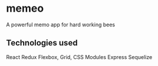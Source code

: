 # memeo
A powerful memo app for hard working bees

## Technologies used
React
Redux
Flexbox, Grid, CSS Modules
Express
Sequelize

